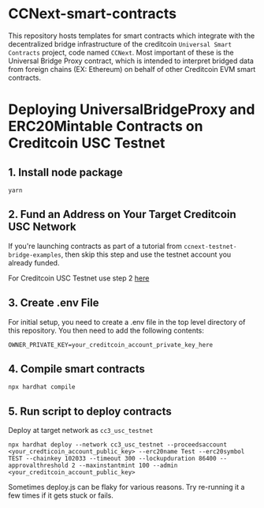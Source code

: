 # CCNext-smart-contracts
This repository hosts templates for smart contracts which integrate with the decentralized bridge infrastructure of the creditcoin `Universal Smart Contracts` project, code named `CCNext`. Most important of these is the Universal Bridge Proxy contract, which is intended to interpret bridged data from foreign chains (EX: Ethereum) on behalf of other Creditcoin EVM smart contracts.

# Deploying UniversalBridgeProxy and ERC20Mintable Contracts on Creditcoin USC Testnet

## 1. Install node package
```shell
yarn
```

## 2. Fund an Address on Your Target Creditcoin USC Network
If you're launching contracts as part of a tutorial from `ccnext-testnet-bridge-examples`, then skip this step and use the testnet account you already funded.

For Creditcoin USC Testnet use step 2 [here](https://github.com/gluwa/ccnext-testnet-bridge-examples/blob/main/hello-bridge/README.md)

## 3. Create .env File
For initial setup, you need to create a .env file in the top level directory of this repository.
You then need to add the following contents:
```
OWNER_PRIVATE_KEY=your_creditcoin_account_private_key_here
```

## 4. Compile smart contracts
```shell
npx hardhat compile
```

## 5. Run script to deploy contracts
Deploy at target network as `cc3_usc_testnet`
```shell
npx hardhat deploy --network cc3_usc_testnet --proceedsaccount <your_credticoin_account_public_key> --erc20name Test --erc20symbol TEST --chainkey 102033 --timeout 300 --lockupduration 86400 --approvalthreshold 2 --maxinstantmint 100 --admin <your_creditcoin_account_public_key>
```
Sometimes deploy.js can be flaky for various reasons. Try re-running it a few times if it gets stuck or fails.
